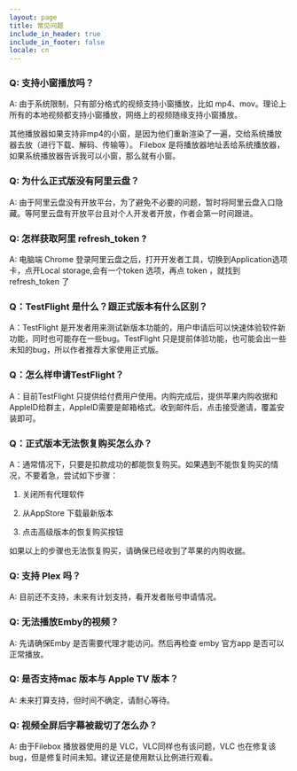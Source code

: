 ```yaml
---
layout: page
title: 常见问题
include_in_header: true
include_in_footer: false
locale: cn
---
```


### Q: 支持小窗播放吗？

A: 由于系统限制，只有部分格式的视频支持小窗播放，比如 mp4、mov。理论上所有的本地视频都支持小窗播放，网络上的视频随缘支持小窗播放。

其他播放器如果支持非mp4的小窗，是因为他们重新渲染了一遍，交给系统播放器去放（进行下载、解码、传输等）。 Filebox 是将播放器地址丢给系统播放器，如果系统播放器告诉我可以小窗，那么就有小窗。

### Q: 为什么正式版没有阿里云盘？

A: 由于阿里云盘没有开放平台，为了避免不必要的问题，暂时将阿里云盘入口隐藏。等阿里云盘有开放平台且对个人开发者开放，作者会第一时间跟进。


### Q: 怎样获取阿里 refresh_token ?

A: 电脑端 Chrome 登录阿里云盘之后，打开开发者工具，切换到Application选项卡，点开Local storage,会有一个token 选项，再点 token ，就找到 refresh_token 了


### Q：TestFlight 是什么？跟正式版本有什么区别？

A：TestFlight 是开发者用来测试新版本功能的，用户申请后可以快速体验软件新功能，同时也可能存在一些bug。TestFlight 只是提前体验功能，也可能会出一些未知的bug，所以作者推荐大家使用正式版。


### Q：怎么样申请TestFlight？

A：目前TestFlight 只提供给付费用户使用。内购完成后，提供苹果内购收据和AppleID给群主，AppleID需要是邮箱格式。收到邮件后，点击接受邀请，覆盖安装即可。


### Q：正式版本无法恢复购买怎么办？

A：通常情况下，只要是扣款成功的都能恢复购买。如果遇到不能恢复购买的情况，不要着急，尝试如下步骤：

1. 关闭所有代理软件

2. 从AppStore 下载最新版本

3. 点击高级版本的恢复购买按钮

如果以上的步骤也无法恢复购买，请确保已经收到了苹果的内购收据。


### Q: 支持 Plex 吗？

A: 目前还不支持，未来有计划支持，看开发者账号申请情况。


### Q: 无法播放Emby的视频？

A: 先请确保Emby 是否需要代理才能访问。然后再检查 emby 官方app 是否可以正常播放。


### Q: 是否支持mac 版本与 Apple TV 版本？

A: 未来打算支持，但时间不确定，请耐心等待。

### Q: 视频全屏后字幕被裁切了怎么办？

A: 由于Filebox 播放器使用的是 VLC，VLC同样也有该问题，VLC 也在修复该bug，但是修复时间未知。建议还是使用默认比例进行观看。